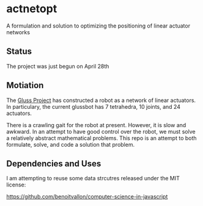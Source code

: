 # actnetopt
A formulation and solution to optimizing the positioning of linear actuator networks

## Status

The project was just begun on April 28th

## Motiation

The [Gluss Project](https://pubinv.github.io/gluss/) has constructed a robot as a network of linear actuators.
In particulary, the current glussbot has 7 tetrahedra, 10 joints, and 24 actuators.

There is a crawling gait for the robot at present. However, it is slow and awkward.  In an attempt to have good
control over the robot, we must solve a relatively abstract mathematical problems.  This repo is an attempt
to both formulate, solve, and code a solution that problem.


## Dependencies and Uses

I am attempting to reuse some data strcutres released under the MIT license:

https://github.com/benoitvallon/computer-science-in-javascript

